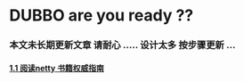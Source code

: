 # DUBBO are you ready ??

### 本文未长期更新文章 请耐心 ..... 设计太多 按步骤更新 ...

#### [1.1 阅读netty 书籍权威指南](/docs/netty.md)




